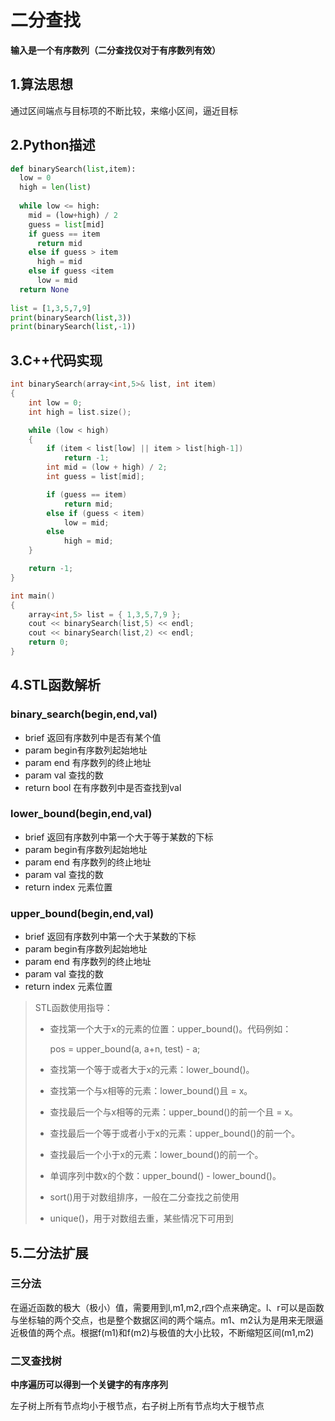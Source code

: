 # 二分查找
**输入是一个有序数列（二分查找仅对于有序数列有效）**
## 1.算法思想
通过区间端点与目标项的不断比较，来缩小区间，逼近目标

## 2.Python描述
```Python
def binarySearch(list,item):
  low = 0
  high = len(list)
  
  while low <= high:
    mid = (low+high) / 2
    guess = list[mid]
    if guess == item
      return mid
    else if guess > item
      high = mid
    else if guess <item
      low = mid
  return None
  
list = [1,3,5,7,9]
print(binarySearch(list,3))
print(binarySearch(list,-1))
```

## 3.C++代码实现
```C++
int binarySearch(array<int,5>& list, int item)
{
	int low = 0;
	int high = list.size();

	while (low < high)
	{
		if (item < list[low] || item > list[high-1])
			return -1;
		int mid = (low + high) / 2;
		int guess = list[mid];

		if (guess == item)
			return mid;
		else if (guess < item)
			low = mid;
		else
			high = mid;
	}

	return -1;
}

int main()
{
	array<int,5> list = { 1,3,5,7,9 };
	cout << binarySearch(list,5) << endl;
	cout << binarySearch(list,2) << endl;
	return 0;
}
```
## 4.STL函数解析

### binary_search(begin,end,val)

- brief 返回有序数列中是否有某个值
- param begin有序数列起始地址
- param end 有序数列的终止地址
- param val 查找的数
- return bool 在有序数列中是否查找到val

### lower_bound(begin,end,val)

- brief 返回有序数列中第一个大于等于某数的下标
- param begin有序数列起始地址
- param end 有序数列的终止地址
- param val 查找的数
- return index 元素位置

### upper_bound(begin,end,val)

- brief 返回有序数列中第一个大于某数的下标
- param begin有序数列起始地址
- param end 有序数列的终止地址
- param val 查找的数
- return index 元素位置

> STL函数使用指导：    
>
> - 查找第一个大于x的元素的位置：upper_bound()。代码例如：    
>
>   pos = upper_bound(a, a+n, test) - a;    
>
> - 查找第一个等于或者大于x的元素：lower_bound()。   
>
> - 查找第一个与x相等的元素：lower_bound()且 = x。    
>
> - 查找最后一个与x相等的元素：upper_bound()的前一个且 = x。    
>
> - 查找最后一个等于或者小于x的元素：upper_bound()的前一个。    
>
> - 查找最后一个小于x的元素：lower_bound()的前一个。   
>
> - 单调序列中数x的个数：upper_bound() - lower_bound()。
>
> - sort()用于对数组排序，一般在二分查找之前使用
>
> - unique()，用于对数组去重，某些情况下可用到   



## 5.二分法扩展

### 三分法

在逼近函数的极大（极小）值，需要用到l,m1,m2,r四个点来确定。l、r可以是函数与坐标轴的两个交点，也是整个数据区间的两个端点。m1、m2认为是用来无限逼近极值的两个点。根据f(m1)和f(m2)与极值的大小比较，不断缩短区间(m1,m2)

### 二叉查找树

**中序遍历可以得到一个关键字的有序序列**

左子树上所有节点均小于根节点，右子树上所有节点均大于根节点
